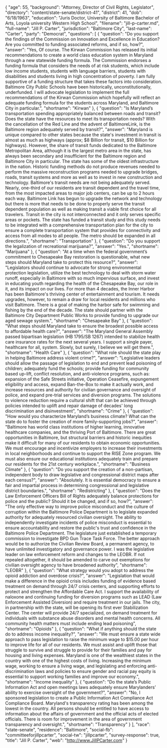 {
  "age": 55,
  "background": "Attorney, Director of Civil Rights, Legislator",
  "directory": "content/state-senate/district-41",
  "district": 41,
  "dob": "6/18/1963",
  "education": "Juris Doctor,  University of Baltimore Bachelor of Arts,  Loyola university Western High School",
  "filename": "jill-p-carter.md",
  "full-name": "Jill P. Carter",
  "jurisdiction": "Baltimore City",
  "last-name": "Carter",
  "party": "Democrat",
  "questions": [
    {
      "question": "Do you support the findings of the Commission on Innovation and Excellence in Education? Are you committed to funding associated reforms, and if so, how?",
      "answer": "Yes, Of course. The Kirwan Commission has released its initial recommendations to create a world class education system in Maryland through a new statewide funding formula.  The Commission endorses a funding formula that considers the needs of at risk students, which include low income students, students with language barriers, students with disabilities and students living in high concentration of poverty.  I am fully supportive of a funding structure that takes these factors into consideration.  Baltimore City Public Schools have been historically, unconstitutionally, underfunded. I will advocate legislation to implement the full recommendations of the Kirwan Commission which hopefully will reflect an adequate funding formula for the students across Maryland, and Baltimore City in particular.",
      "shortname": "Kirwan"
    },
    {
      "question": "Is Maryland’s transportation spending appropriately balanced between roads and transit? Does the state have the resources to meet its transportation needs? With the cancellation of the Red Line and the advent of BaltimoreLink, is the Baltimore region adequately served by transit?",
      "answer": "Maryland is unique compared to other states because the state's investment in transit is almost as much as highways (approx; $8 Billion for transit, $10 Billion for highways).  However, the share of transit funds dedicated to the Baltimore Metropolitan Area, although it is the largest metro area in the state, has always been secondary and insufficient for the Baltimore region and Baltimore City in particular. The state has some of the oldest infrastructure in the nation.  Historic funding methods do not produce revenues needed to perform the massive reconstruction programs needed to upgrade bridges, roads, transit systems and more as well as to invest in new construction and technology. Baltimore's transit needs are not being adequately served.  Nearly, one-third of our residents are transit dependent and the travel time, from the most impacted areas to major job centers, can be up to 2 hours each way.  Baltimore Link has begun to upgrade the network and technology but there is more that needs to be done to properly serve the transit dependent population as well as making transit a viable first choice for all travelers.  Transit in the city is not interconnected and it only serves specific areas or pockets.  The state has funded a transit study and this study needs to be integrated with a comprehensive transportation plan for the city to ensure a complete transportation system that provides for connectivity and access from all modes to all people. The metro should be expanded in all directions.",
      "shortname": "Transportation"
    },
    {
      "question": "Do you support the legalization of recreational marijuana?",
      "answer": "Yes.",
      "shortname": "Marijuana"
    },
    {
      "question": "At a time when the federal government’s commitment to Chesapeake Bay restoration is questionable, what new steps should Maryland take to protect this resource?",
      "answer": "Legislators should continue to advocate for strong environmental protection legislation, utilize the best technology to deal with storm water runoff, especially in Baltimore with so much impervious surface, and invest in educating youth regarding the health of the Chesapeake Bay, our role in it, and its impact on our lives.  For more than 4 decades, the Inner Harbor has been Baltimore's thriving center of entertainment and tourism. It needs upgrades, however, to remain a draw for local residents and millions who visit Baltimore. There is a goal of making the harbor safe for swimming and fishing by the end of the decade. The state should partner with the Baltimore City Department Public Works to provide funding to upgrade our aged sewage system.",
      "shortname": "Chesapeake Bay"
    },
    {
      "question": "What steps should Maryland take to ensure the broadest possible access to affordable health care?",
      "answer": "The Maryland General Assembly passed bipartisan legislation (HB 1795/SB 1267) intended to stabilize health care insurance rates for the next several years. I support a single payer, healthcare for all, system. Slowly, but surely, I believe we will get there.",
      "shortname": "Health Care"
    },
    {
      "question": "What role should the state play in helping Baltimore address violent crime?",
      "answer": "Legislative leaders should allow the passage of legislation to end and prevent lead poisoning of children;  adequately fund the schools; provide funding for community based up-lift, conflict resolution, and anti-violence programs, such as: expansion of the Safe Streets initiative, Operation Ceasefire, expungement eligibility and access, expand Ban-the-Box to make it actually work, and increase resources and authority for civilian governance and oversight of police, and expand pre-trial services and diversion programs.  The solutions to violence reduction require a cultural shift that can be achieved through policies intended to uplift and repair damage of decades' long discrimination and disinvestment",
      "shortname": "Crime"
    },
    {
      "question": "How would you characterize Maryland’s business climate? What can the state do to foster the creation of more family-supporting jobs?",
      "answer": "Baltimore has world class institutions of higher learning, innovative healthcare companies, and the thriving Port of Baltimore.  There are great opportunities in Baltimore, but structural barriers and historic inequities make it difficult for many of our residents to obtain economic opportunities. We must encourage and incentivize employers to increase their investments in local neighborhoods and continue to support the RISE Zone program. We must  also ensure our educational institutions adequately train and prepare our residents for the 21st century workplace.",
      "shortname": "Business Climate"
    },
    {
      "question": "Do you support the creation of a non-partisan, independent body to draw legislative and congressional district maps after each census?",
      "answer": "Absolutely.  It is essential democracy to ensure a fair and impartial process in determining congressional and legislative district boundaries.",
      "shortname": "Redistricting"
    },
    {
      "question": "Does the Law Enforcement Officers Bill of Rights adequately balance protections for police and the public? Should it be changed, and if so, how?",
      "answer": "The only effective way to improve police misconduct and the culture of corruption within the Baltimore Police Department is to legislate expanded authority for adequately resourced civilian oversight.  The ability to independently investigate incidents of police misconduct is essential to ensure accountability and restore the public's trust and confidence in the Baltimore Police Department. The legislature just established a temporary commission to investigate BPD Gun Trace Task Force.  The better approach would be to authorize the Civilian Review Board, a permanent agency, to have unlimited investigatory and governance power.  I was the legislative leader on law enforcement reform and changes to the LEOBR.  If not repealed altogether, it should be amended to carve out exemptions for civilian oversight agency to have broadened authority",
      "shortname": "LEOBR"
    },
    {
      "question": "What strategy would you adopt to address the opioid addiction and overdose crisis?",
      "answer": "Legislation that would make a difference in the opioid crisis includes funding of evidence based treatment on demand through 24/7 crisis centers, and supporting efforts to protect and strengthen the Affordable Care Act. I support the availability of naloxone and continuing funding for diversion programs such as LEAD (Law Enforcement Assisted Diversion) and require treatment in our jails.  The city, in partnership with the state, will be opening its first ever Stabilization Center.  The center will provide 24/7 specialized, on demand treatment for individuals with substance abuse disorders and mental health concerns.  All community health matters must include ending lead poisoning",
      "shortname": "Opioids"
    },
    {
      "question": "What if anything should the state do to address income inequality?",
      "answer": "We must ensure a state wide approach to pass legislation to raise the minimum wage to $15.00 per hour to improve life for all of our residents. We must assist and uplift those that struggle to survive and struggle to provide for their families and pay for housing and living expenses. Maryland is one of the wealthiest states in the country with one of the highest costs of living. Increasing the minimum wage, working to ensure a living wage, and legislating and enforcing anti-discrimination laws and policies to ensure gender and racial pay equity is essential to support working families and improve our economy.",
      "shortname": "Income inequality"
    },
    {
      "question": "Do the state’s Public Information Act and open meetings laws adequately ensure Marylanders’ ability to exercise oversight of the government?",
      "answer": "No, I sponsored legislation to create a Public Information Act Compliance Act Compliance Board.   Maryland's transparency rating has been among the lowest in the country.  All persons should be entitled to have access to information about the affairs of government and the official acts of elected officials.  There is room for improvement in the area of government transparency and oversight.",
      "shortname": "Transparency"
    }
  ],
  "race": "state-senate",
  "residence": "Baltimore",
  "social-fb": "committeeforjillpcarter",
  "social-tw": "jillpcarter",
  "survey-response": true,
  "title": "Jill P. Carter",
  "web": "http://www.JillPCarter.com"
}
